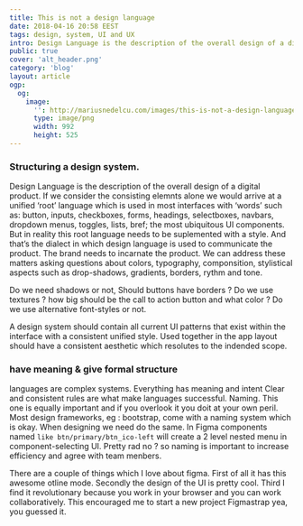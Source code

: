 ```yaml
---
title: This is not a design language
date: 2018-04-16 20:58 EEST
tags: design, system, UI and UX
intro: Design Language is the description of the overall design of a digital product. If we consider the consisting elemnts alone we would arrive at
public: true
cover: 'alt_header.png'
category: 'blog'
layout: article
ogp:
  og:
    image:
      '': http://mariusnedelcu.com/images/this-is-not-a-design-language/header.jpg
      type: image/png
      width: 992
      height: 525
---
```


### Structuring a design system.
Design Language is the description of the overall design of a digital product. If we consider the consisting elemnts alone we would arrive at a unified ‘root’ language which is used in most interfaces with ‘words’ such as: button, inputs, checkboxes, forms, headings, selectboxes, navbars, dropdown menus, toggles, lists, bref; the most ubiquitous UI components. But in reality this root language needs to be suplemented with a style. And that’s the dialect in which design language is used to communicate the product. The brand needs to incarnate the product. We can address these matters asking questions about colors, typography, componsition, stylistical aspects such as drop-shadows, gradients, borders, rythm and tone.

Do we need shadows or not, Should buttons have borders ? Do we use textures ? how big should be the call to action button and what color ? Do we use alternative font-styles or not.

A design system should contain all current UI patterns that exist within the interface with a consistent unified style. Used together in the app layout should have a consistent aesthetic which resolutes to the indended scope.

### have meaning & give formal structure
languages are complex systems.
Everything has meaning and intent
Clear and consistent rules are what make languages successful.
Naming.
This one is equally important and if you overlook it you doit at your own peril. Most design frameworks, eg : bootstrap, come with a naming system which is okay. When designing we need do the same. In Figma components named `like btn/primary/btn_ico-left` will create a 2 level nested menu in component-selecting UI. Pretty rad no ? so naming is important to increase efficiency and agree with team menbers.

There are a couple of things which I love about figma. First of all it has this awesome otline mode. Secondly the design of the UI is pretty cool. Third I find it revolutionary because you work in your browser and you can work collaboratively. This encouraged me to start a new project Figmastrap yea, you guessed it.
